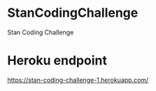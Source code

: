 # StanCodingChallenge
Stan Coding Challenge

# Heroku endpoint
https://stan-coding-challenge-1.herokuapp.com/

